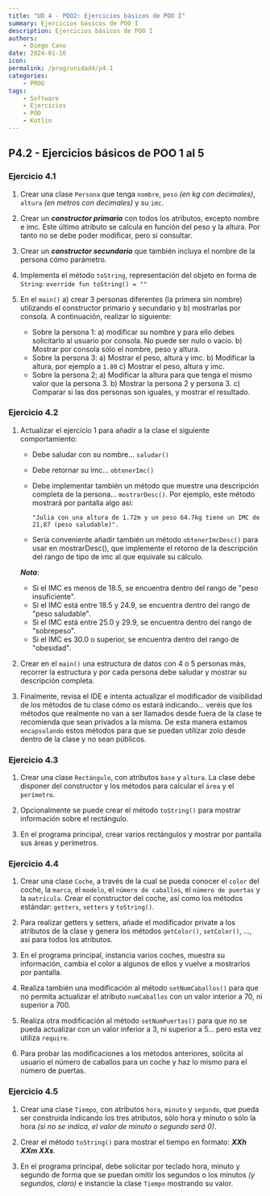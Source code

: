 ```yaml
---
title: "UD 4 - POO2: Ejercicios básicos de POO I"
summary: Ejercicios básicos de POO I
description: Ejercicios básicos de POO I
authors:
    - Diego Cano
date: 2024-01-16
icon: 
permalink: /prog/unidad4/p4.1
categories:
    - PROG
tags:
    - Software
    - Ejercicios
    - POO
    - Kotlin
---
```

## P4.2 - Ejercicios básicos de POO 1 al 5

### **Ejercicio 4.1**

   1. Crear una clase `Persona` que tenga `nombre`, `peso` *(en kg con decimales)*, `altura` *(en metros con decimales)* y su `imc`.
   
   2. Crear un ***constructor primario*** con todos los atributos, excepto nombre e imc. Este último atributo se calcula en función del peso y la altura. Por tanto no se debe poder modificar, pero si consultar.  
   
   3. Crear un ***constructor secundario*** que también incluya el nombre de la persona cómo parámetro.

   4. Implementa el método `toString`, representación del objeto en forma de `String`:  `override fun toString() = ""`

   5. En el `main()` a) crear 3 personas diferentes (la primera sin nombre) utilizando el constructor primario y secundario y b) mostrarlas por consola. A continuación, realizar lo siguiente:   
   
      * Sobre la persona 1: a) modificar su nombre y para ello debes solicitarlo al usuario por consola. No puede ser nulo o vacio. b) Mostrar por consola sólo el nombre, peso y altura.
      * Sobre la persona 3: a) Mostrar el peso, altura y imc. b) Modificar la altura, por ejemplo a `1.80` c) Mostrar el peso, altura y imc.
      * Sobre la persona 2; a) Modificar la altura para que tenga el mismo valor que la persona 3. b) Mostrar la persona 2 y persona 3. c) Comparar si las dos personas son iguales, y mostrar el resultado. 

### **Ejercicio 4.2**

   1. Actualizar el ejercicio 1 para añadir a la clase el siguiente comportamiento:

      * Debe saludar con su nombre... `saludar()`
      * Debe retornar su imc... `obtenerImc()`
      * Debe implementar también un método que muestre una descripción completa de la persona... `mostrarDesc()`. Por ejemplo, este método mostrará por pantalla algo así:

         ```
         "Julia con una altura de 1.72m y un peso 64.7kg tiene un IMC de 21,87 (peso saludable)". 
         ```
      * Sería conveniente añadir también un método `obtenerImcDesc()` para usar en mostrarDesc(), que implemente el retorno de la descripción del rango de tipo de imc al que equivale su cálculo.

      ***Nota***: 
         * Si el IMC es menos de 18.5, se encuentra dentro del rango de "peso insuficiente". 
         * Si el IMC está entre 18.5 y 24.9, se encuentra dentro del rango de "peso saludable". 
         * Si el IMC está entre 25.0 y 29.9, se encuentra dentro del rango de "sobrepeso". 
         * Si el IMC es 30.0 o superior, se encuentra dentro del rango de "obesidad".

   2. Crear en el `main()` una estructura de datos con 4 o 5 personas más, recorrer la estructura y por cada persona debe saludar y mostrar su descripción completa.

   3. Finalmente, revisa el IDE e intenta actualizar el modificador de visibilidad de los métodos de tu clase cómo os estará indicando... 
   veréis que los métodos que realmente no van a ser llamados desde fuera de la clase te recomienda que sean privados a la misma. 
   De esta manera estamos `encapsulando` estos métodos para que se puedan utilizar zolo desde dentro de la clase y no sean públicos.

### **Ejercicio 4.3**

   1. Crear una clase `Rectángulo`, con atributos `base` y `altura`. La clase debe disponer del constructor y los métodos para calcular el `área` y el `perímetro`. 

   2. Opcionalmente se puede crear el método `toString()` para mostrar información sobre el rectángulo.

   3. En el programa principal, crear varios rectángulos y mostrar por pantalla sus áreas y perímetros.

### **Ejercicio 4.4**

   1. Crear una clase `Coche`, a través de la cual se pueda conocer el `color` del coche, la `marca`, el `modelo`, el `número de caballos`, el `número de puertas` y la `matrícula`. 
   Crear el constructor del coche, así como los métodos estándar: `getters`, `setters` y `toString()`.

   2. Para realizar getters y setters, añade el modificador private a los atributos de la clase y genera los métodos `getColor()`, `setColor()`, ..., así para todos los atributos.

   3. En el programa principal, instancia varios coches, muestra su información, cambia el color a algunos de ellos y vuelve a mostrarlos por pantalla.

   4. Realiza también una modificación al método `setNumCaballos()` para que no permita actualizar el atributo `numCaballos` con un valor interior a 70, ni superior a 700.

   5. Realiza otra modificación al método `setNumPuertas()` para que no se pueda actualizar con un valor inferior a 3, ni superior a 5... pero esta vez utiliza `require`.

   6. Para probar las modificaciones a los métodos anteriores, solicita al usuario el número de caballos para un coche y haz lo mismo para el número de puertas.

### **Ejercicio 4.5**

   1. Crear una clase `Tiempo`, con atributos `hora`, `minuto` y `segundo`, que pueda ser construida indicando los tres atributos, sólo hora y minuto o sólo la hora *(si no se indica, el valor de minuto o segundo será 0)*. 

   2. Crear el método `toString()` para mostrar el tiempo en formato: ***XXh XXm XXs***.

   3. En el programa principal, debe solicitar por teclado hora, minuto y segundo de forma que se puedan omitir los segundos o los minutos *(y segundos, claro)* e instancie la clase `Tiempo` mostrando su valor.

